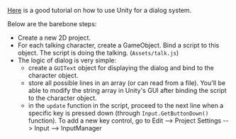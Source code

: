 [Here](http://cgcookie.com/unity/2012/02/20/unity-script-npc-talk-system/) is a good tutorial on how to use Unity for a dialog system. 

Below are the barebone steps: 

* Create a new 2D project. 
* For each talking character, create a GameObject. Bind a script to this object. The script is doing the talking. (`Assets/talk.js`)
* The logic of dialog is very simple: 
	* create a `GUIText` object for displaying the dialog and bind to the character object. 
	* store all possible lines in an array (or can read from a file). You'll be able to modify the string array in Unity's GUI after binding the script to the character object. 
	* in the `update` function in the script, proceed to the next line when a specific key is pressed down (through `Input.GetButtonDown()` function). To add a new key control, go to Edit --> Project Settings --> Input --> InputManager

